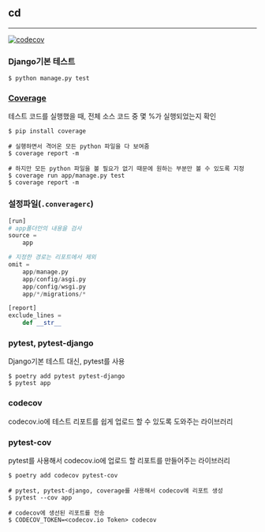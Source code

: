 ## cd

----

[![codecov](https://codecov.io/gh/parkhongbeen/restudy_ci/branch/master/graph/badge.svg)](https://codecov.io/gh/parkhongbeen/restudy_ci)

### Django기본 테스트

```
$ python manage.py test
```

### [Coverage](https://coverage.readthedocs.io/en/coverage-5.0.4/#)

테스트 코드를 실행했을 때, 전체 소스 코드 중 몇 %가 실행되었는지 확인

```
$ pip install coverage
```

```
# 실행하면서 격어온 모든 python 파일을 다 보여줌
$ coverage report -m

# 하지만 모든 python 파일을 볼 필요가 없기 때문에 원하는 부분만 볼 수 있도록 지정
$ coverage run app/manage.py test
$ coverage report -m
```

### 설정파일(`.converagerc`)

```python
[run]
# app폴더안의 내용을 검사
source =
    app

# 지정한 경로는 리포트에서 제외
omit =
    app/manage.py
    app/config/asgi.py
    app/config/wsgi.py
    app/*/migrations/*

[report]
exclude_lines =
    def __str__
```

### pytest, pytest-django

Django기본 테스트 대신, pytest를 사용

```
$ poetry add pytest pytest-django
$ pytest app
```

### codecov

codecov.io에 테스트 리포트를 쉽게 업로드 할 수 있도록 도와주는 라이브러리

### pytest-cov

pytest를 사용해서 codecov.io에 업로드 할 리포트를 만들어주는 라이브러리

```
$ poetry add codecov pytest-cov

# pytest, pytest-django, coverage를 사용해서 codecov에 리포트 생성
$ pytest --cov app

# codecov에 생선된 리포트를 전송
$ CODECOV_TOKEN=<codecov.io Token> codecov
```